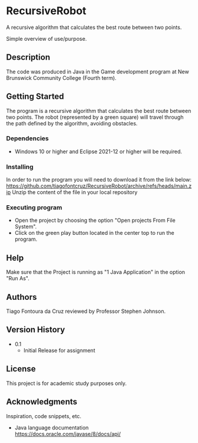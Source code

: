 # RecursiveRobot
A recursive algorithm that calculates the best route between two points.

Simple overview of use/purpose.

## Description

The code was produced in Java in the Game development program at New Brunswick Community College (Fourth term).

## Getting Started

The program is a recursive algorithm that calculates the best route between two points. The robot (represented by a green square) will travel through the path defined by the algorithm, avoiding obstacles.

### Dependencies

* Windows 10 or higher and Eclipse 2021-12 or higher will be required.

### Installing

In order to run the program you will need to download it from the link below:
https://github.com/tiagofontcruz/RecursiveRobot/archive/refs/heads/main.zip
Unzip the content of the file in your local repository 

### Executing program

* Open the project by choosing the option "Open projects From File System".
* Click on the green play button located in the center top to run the program.

## Help

Make sure that the Project is running as "1 Java Application" in the option "Run As".

## Authors

Tiago Fontoura da Cruz reviewed by Professor Stephen Johnson.

## Version History

* 0.1
    * Initial Release for assignment

## License

This project is for academic study purposes only.

## Acknowledgments

Inspiration, code snippets, etc.
* Java language documentation
https://docs.oracle.com/javase/8/docs/api/



